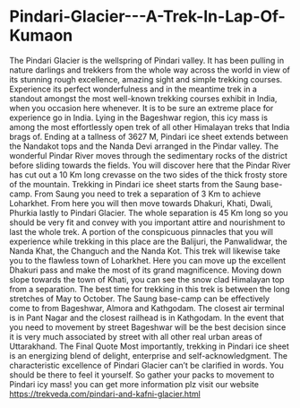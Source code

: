 # Pindari-Glacier---A-Trek-In-Lap-Of-Kumaon
 The Pindari Glacier is the wellspring of Pindari valley. It has been pulling in nature darlings and trekkers from the whole way across the world in view of its stunning rough excellence, amazing sight and simple trekking courses. Experience its perfect wonderfulness and in the meantime trek in a standout amongst the most well-known trekking courses exhibit in India, when you occasion here whenever. It is to be sure an extreme place for experience go in India. Lying in the Bageshwar region, this icy mass is among the most effortlessly open trek of all other Himalayan treks that India brags of. Ending at a tallness of 3627 M, Pindari ice sheet extends between the Nandakot tops and the Nanda Devi arranged in the Pindar valley. The wonderful Pindar River moves through the sedimentary rocks of the district before sliding towards the fields. You will discover here that the Pindar River has cut out a 10 Km long crevasse on the two sides of the thick frosty store of the mountain. Trekking in Pindari ice sheet starts from the Saung base-camp. From Saung you need to trek a separation of 3 Km to achieve Loharkhet. From here you will then move towards Dhakuri, Khati, Dwali, Phurkia lastly to Pindari Glacier. The whole separation is 45 Km long so you should be very fit and convey with you important attire and nourishment to last the whole trek. A portion of the conspicuous pinnacles that you will experience while trekking in this place are the Balijuri, the Panwalidwar, the Nanda Khat, the Changuch and the Nanda Kot. This trek will likewise take you to the flawless town of Loharkhet. Here you can move up the excellent Dhakuri pass and make the most of its grand magnificence. Moving down slope towards the town of Khati, you can see the snow clad Himalayan top from a separation. The best time for trekking in this trek is between the long stretches of May to October. The Saung base-camp can be effectively come to from Bageshwar, Almora and Kathgodam. The closest air terminal is in Pant Nagar and the closest railhead is in Kathgodam. In the event that you need to movement by street Bageshwar will be the best decision since it is very much associated by street with all other real urban areas of Uttarakhand. The Final Quote Most importantly, trekking in Pindari ice sheet is an energizing blend of delight, enterprise and self-acknowledgment. The characteristic excellence of Pindari Glacier can’t be clarified in words. You should be there to feel it yourself. So gather your packs to movement to Pindari icy mass!
 you can get more information plz visit our website https://trekveda.com/pindari-and-kafni-glacier.html
